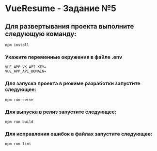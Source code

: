 # VueResume - Задание №5

## Для развертывания проекта выполните следующую команду:
```
npm install
```

### Укажите переменные окружения в файле .env
```
VUE_APP_VK_API_KEY=
VUE_APP_API_DOMAIN=
```


### Для запуска проекта в режиме разработки запустите следующее:
```
npm run serve
```

### Для выпуска в релиз запустите следующее:
```
npm run build
```

### Для исправления ошибок в файлах запустите следующее:
```
npm run lint
```